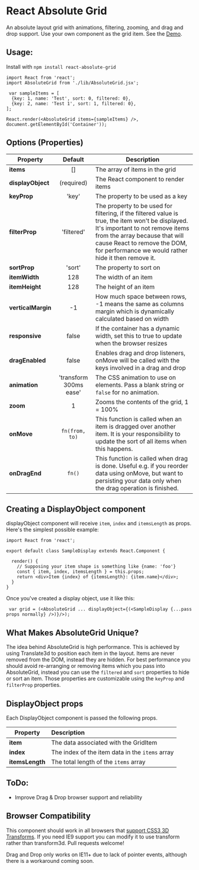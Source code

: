 React Absolute Grid
===================
An absolute layout grid with animations, filtering, zooming, and drag and drop support. Use your own component as the grid item. See the [Demo](http://jrowny.github.io/react-absolute-grid/demo/).

Usage:
------

Install with `npm install react-absolute-grid`

    import React from 'react';
    import AbsoluteGrid from './lib/AbsoluteGrid.jsx';

     var sampleItems = [
      {key: 1, name: 'Test', sort: 0, filtered: 0},
      {key: 2, name: 'Test 1', sort: 1, filtered: 0},
    ];

    React.render(<AbsoluteGrid items={sampleItems} />, document.getElementById('Container'));


Options (Properties)
------

| Property | Default | Description |
|---|:---:|---|
| **items** | [] | The array of items in the grid |
| **displayObject** | (required) | The React component to render items |
| **keyProp** | 'key' | The property to be used as a key  |
| **filterProp** | 'filtered' | The property to be used for filtering, if the filtered value is true, the item won't be displayed. It's important to not remove items from the array because that will cause React to remove the DOM, for performance we would rather hide it then remove it. |
| **sortProp** | 'sort' | The property to sort on |
| **itemWidth** | 128 | The width of an item |
| **itemHeight** | 128 | The height of an item |
| **verticalMargin** | -1 | How much space between rows, -1 means the same as columns margin which is dynamically calculated based on width |
| **responsive** | false | If the container has a dynamic width, set this to true to update when the browser resizes |
| **dragEnabled** | false | Enables drag and drop listeners, onMove will be called with the keys involved in a drag and drop |
| **animation** | 'transform 300ms ease' | The CSS animation to use on elements. Pass a blank string or `false` for no animation. |
| **zoom** | 1 | Zooms the contents of the grid, 1 = 100% |
| **onMove** | `fn(from, to)` | This function is called when an item is dragged over another item. It is your responsibility to update the sort of all items when this happens. |
| **onDragEnd** | `fn()` | This function is called when drag is done. Useful e.g. if you reorder data using onMove, but want to persisting your data only when the drag operation is finished. |


Creating a DisplayObject component
------
displayObject component will receive `item`, `index` and `itemsLength` as props. Here's the simplest possible example:

    import React from 'react';

    export default class SampleDisplay extends React.Component {

      render() {
        // Supposing your item shape is something like {name: 'foo'}
        const { item, index, itemsLength } = this.props;
        return <div>Item {index} of {itemsLength}: {item.name}</div>;
      }
    }

Once you've created a display object, use it like this:

     var grid = (<AbsoluteGrid ... displayObject={(<SampleDisplay {...pass props normally} />)}/>);

What Makes AbsoluteGrid Unique?
----
The idea behind AbsoluteGrid is high performance. This is achieved by using Translate3d to position each item in the layout. Items are never removed from the DOM, instead they are hidden. For best performance you should avoid re-arranging or removing items which you pass into AbsoluteGrid, instead you can use the `filtered` and `sort` properties to hide or sort an item. Those properties are customizable using the `keyProp` and `filterProp` properties.

DisplayObject props
----
Each DisplayObject component is passed the following props.

| Property | Description |
|---|:---|
| **item** | The data associated with the GridItem |
| **index** | The index of the item data in the `items` array |
| **itemsLength** | The total length of the `items` array |


ToDo:
-----
 * Improve Drag & Drop browser support and reliability

Browser Compatibility
-----
This component should work in all browsers that [support CSS3 3D Transforms](http://caniuse.com/#feat=transforms3d). If you need IE9 support you can modify it to use transform rather than transform3d. Pull requests welcome!

Drag and Drop only works on IE11+ due to lack of pointer events, although there is a workaround coming soon.
